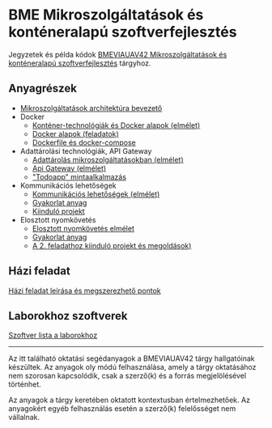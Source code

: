 # BME Mikroszolgáltatások és konténeralapú szoftverfejlesztés

Jegyzetek és példa kódok [BMEVIAUAV42 Mikroszolgáltatások és konténeralapú szoftverfejlesztés](https://www.aut.bme.hu/Course/VIAUAV42/) tárgyhoz.

## Anyagrészek

- [Mikroszolgáltatások architektúra bevezető](https://www.aut.bme.hu/Upload/Course/VIAUAV42/hallgatoi_jegyzetek/01-Mikroszolg%c3%a1ltat%c3%a1sok%20architekt%c3%bara%20bevezet%c5%91.pdf)
- Docker
  - [Konténer-technológiák és Docker alapok (elmélet)](https://www.aut.bme.hu/Upload/Course/VIAUAV42/hallgatoi_jegyzetek/02-Kontenerek%20Docker.pdf)
  - [Docker alapok (feladatok)](Docker/Docker-alapok.md)
  - [Dockerfile és docker-compose](Docker/Dockerfile-compose.md)
- Adattárolási technológiák, API Gateway
  - [Adattárolás mikroszolgáltatásokban (elmélet)](https://www.aut.bme.hu/Upload/Course/VIAUAV42/hallgatoi_jegyzetek/04-Adatbazisok.pdf)
  - [Api Gateway (elmélet)](https://www.aut.bme.hu/Upload/Course/VIAUAV42/hallgatoi_jegyzetek/05-API%20Gateway.pdf)
  - ["Todoapp" mintaalkalmazás](https://github.com/bmeviauav42/todoapp)
- Kommunikációs lehetőségek
  - [Kommunikációs lehetőségek (elmélet)](https://www.aut.bme.hu/Upload/Course/VIAUAV42/hallgatoi_jegyzetek/Kommunik%c3%a1ci%c3%b3s%20lehet%c5%91s%c3%a9gek.pdf)
  - [Gyakorlat anyag](https://github.com/bmeviauav42/jegyzetek/blob/master/Kommunik%C3%A1ci%C3%B3/kommunik%C3%A1ci%C3%B3s%20lehet%C5%91s%C3%A9gek.md)
  - [Kiinduló projekt](https://github.com/bmeviauav42/komm-kiindulo)
- Elosztott nyomkövetés
  - [Elosztott nyomkövetés elmélet](https://www.aut.bme.hu/Upload/Course/VIAUAV42/hallgatoi_jegyzetek/07-Nyomk%c3%b6vet%c3%a9s%20-%20clean.pdf)
  - [Gyakorlat anyag](Kommunik%C3%A1ci%C3%B3/kommunik%C3%A1ci%C3%B3s%20lehet%C5%91s%C3%A9gek.md)
  - [A 2. feladathoz kiinduló projekt és megoldások)](https://github.com/bmeviauav42/nyomkovetes)

## Házi feladat

[Házi feladat leírása és megszerezhető pontok](Hazi-feladat/README.md)

## Laborokhoz szoftverek

[Szoftver lista a laborokhoz](szoftver-lista.md)

---

Az itt található oktatási segédanyagok a BMEVIAUAV42 tárgy hallgatóinak készültek. Az anyagok oly módú felhasználása, amely a tárgy oktatásához nem szorosan kapcsolódik, csak a szerző(k) és a forrás megjelölésével történhet.

Az anyagok a tárgy keretében oktatott kontextusban értelmezhetőek. Az anyagokért egyéb felhasználás esetén a szerző(k) felelősséget nem vállalnak.
